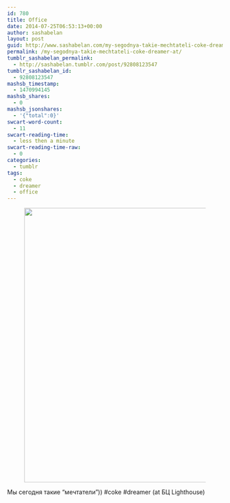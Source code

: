 ```yaml
---
id: 780
title: Office
date: 2014-07-25T06:53:13+00:00
author: sashabelan
layout: post
guid: http://www.sashabelan.com/my-segodnya-takie-mechtateli-coke-dreamer-at/
permalink: /my-segodnya-takie-mechtateli-coke-dreamer-at/
tumblr_sashabelan_permalink:
  - http://sashabelan.tumblr.com/post/92808123547
tumblr_sashabelan_id:
  - 92808123547
mashsb_timestamp:
  - 1470994145
mashsb_shares:
  - 0
mashsb_jsonshares:
  - '{"total":0}'
swcart-word-count:
  - 11
swcart-reading-time:
  - less then a minute
swcart-reading-time-raw:
  - 0
categories:
  - tumblr
tags:
  - coke
  - dreamer
  - office
---
```

<div id='gallery-641' class='gallery galleryid-780 gallery-columns-1 gallery-size-full'>
  <figure class='gallery-item'> 
  
  <div class='gallery-icon landscape'>
    <img width="640" height="640" src="http://www.sashabelan.ru/wp-content/uploads/2014/07/tumblr_n999speKsC1qarj97o1_1280.jpg" class="attachment-full size-full" alt="" srcset="http://www.sashabelan.ru/wp-content/uploads/2014/07/tumblr_n999speKsC1qarj97o1_1280.jpg 640w, http://www.sashabelan.ru/wp-content/uploads/2014/07/tumblr_n999speKsC1qarj97o1_1280-150x150.jpg 150w, http://www.sashabelan.ru/wp-content/uploads/2014/07/tumblr_n999speKsC1qarj97o1_1280-300x300.jpg 300w, http://www.sashabelan.ru/wp-content/uploads/2014/07/tumblr_n999speKsC1qarj97o1_1280-230x230.jpg 230w, http://www.sashabelan.ru/wp-content/uploads/2014/07/tumblr_n999speKsC1qarj97o1_1280-350x350.jpg 350w" sizes="(max-width: 640px) 100vw, 640px" />
  </div></figure>
</div>

Мы сегодня такие “мечтатели”)) #coke #dreamer (at БЦ Lighthouse)
